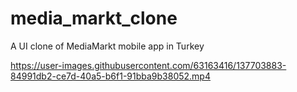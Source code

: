 # media_markt_clone

A UI clone of MediaMarkt mobile app in Turkey



https://user-images.githubusercontent.com/63163416/137703883-84991db2-ce7d-40a5-b6f1-91bba9b38052.mp4


